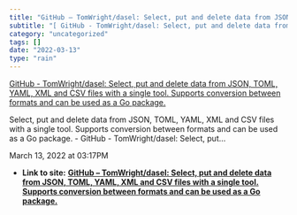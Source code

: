 ```yaml
---
title: "GitHub – TomWright/dasel: Select, put and delete data from JSON, TOML, YAML, XML and CSV files with a single tool. Supports conversion between formats and can be used as a Go package."
subtitle: "[ GitHub - TomWright/dasel: Select, put and delete data from JSON, TOML, YAML,"
category: "uncategorized"
tags: []
date: "2022-03-13"
type: "rain"
---
```

[ GitHub - TomWright/dasel: Select, put and delete data from JSON, TOML, YAML,
XML and CSV files with a single tool. Supports conversion between formats and
can be used as a Go package.](<https://github.com/TomWright/dasel>)

Select, put and delete data from JSON, TOML, YAML, XML and CSV files with a
single tool. Supports conversion between formats and can be used as a Go
package. - GitHub - TomWright/dasel: Select, put…

March 13, 2022 at 03:17PM


* **Link to site:** **[GitHub – TomWright/dasel: Select, put and delete data from JSON, TOML, YAML, XML and CSV files with a single tool. Supports conversion between formats and can be used as a Go package.](None)**